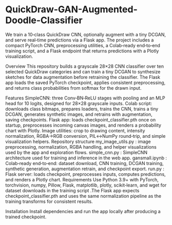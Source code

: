 # QuickDraw-GAN-Augmented-Doodle-Classifier
We train a 10‑class QuickDraw CNN, optionally augment with a tiny DCGAN, and serve real‑time predictions via a Flask app. The project includes a compact PyTorch CNN, preprocessing utilities, a Colab‑ready end‑to‑end training script, and a Flask endpoint that returns predictions with a Plotly visualization.

Overview
This repository builds a grayscale 28×28 CNN classifier over ten selected QuickDraw categories and can train a tiny DCGAN to synthesize sketches for data augmentation before retraining the classifier. The Flask app loads the saved PyTorch checkpoint, applies consistent preprocessing, and returns class probabilities from softmax for the drawn input.

Features
SimpleCNN: three Conv‑BN‑ReLU stages with pooling and an MLP head for 10 logits, designed for 28×28 grayscale inputs.
Colab script: downloads class bitmaps, prepares loaders, trains the CNN, trains a tiny DCGAN, generates synthetic images, and retrains with augmentation, saving checkpoints.
Flask app: loads checkpoint_classifier.pth once on startup, preprocesses incoming canvas images, and renders a probability chart with Plotly.
Image utilities: crop to drawing content, intensity normalization, RGBA→RGB conversion, PIL↔NumPy round‑trip, and simple visualization helpers.
Repository structure
my_image_utils.py : image preprocessing, normalization, RGBA handling, and helper visualizations used by the app and exploration flows.
simple_cnn.py : SimpleCNN architecture used for training and inference in the web app.
gansmall.ipynb : Colab‑ready end‑to‑end: dataset download, CNN training, DCGAN training, synthetic generation, augmentation retrain, and checkpoint export.
run.py : Flask server: loads checkpoint, preprocesses inputs, computes predictions, and renders a Plotly chart.
Requirements
Use Python 3.9+ with PyTorch, torchvision, numpy, Pillow, Flask, matplotlib, plotly, scikit‑learn, and wget for dataset downloads in the training script .The Flask app expects checkpoint_classifier.pth and uses the same normalization pipeline as the training transforms for consistent results.

Installation
Install dependencies and run the app locally after producing a trained checkpoint.
